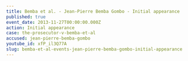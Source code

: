 ```yaml
---
title: Bemba et al. - Jean-Pierre Bemba Gombo - Initial appearance
published: true
event_date: 2013-11-27T00:00:00.000Z
action: Initial appearance
case: the-prosecutor-v-bemba-et-al
accused: jean-pierre-bemba-gombo
youtube_id: xfP_il3Q77A
slug: bemba-et-al-events-jean-pierre-bemba-gombo-initial-appearance
---
```



